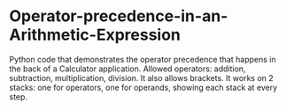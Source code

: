 # Operator-precedence-in-an-Arithmetic-Expression
Python code that demonstrates the operator precedence that happens in the back of a Calculator application.
Allowed operators: addition, subtraction, multiplication, division. It also allows brackets.
It works on 2 stacks: one for operators, one for operands, showing each stack at every step.
